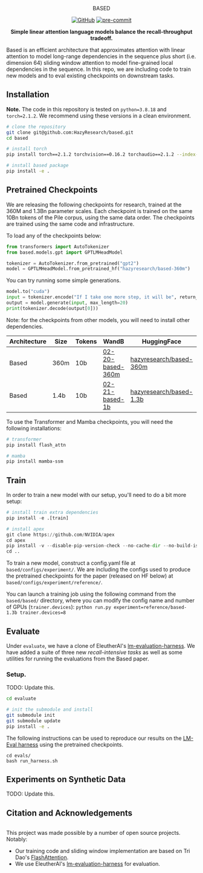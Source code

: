 <div align="center" >
    <!-- <img src="assets/banner.png" height=150 alt="" style="margin-bottom:px"/>  -->
    BASED

[![GitHub](https://img.shields.io/github/license/HazyResearch/meerkat)](https://img.shields.io/github/license/HazyResearch/meerkat)
[![pre-commit](https://img.shields.io/badge/pre--commit-enabled-brightgreen?logo=pre-commit&logoColor=white)](https://github.com/pre-commit/pre-commit)

**Simple linear attention language models balance the recall-throughput tradeoff.**


</div>


Based is an efficient architecture that approximates attention with linear attention to model long-range dependencies in the sequence plus short (i.e. dimension 64) sliding window attention to model fine-grained local dependencies in the sequence. In this repo, we are including code to train new models and to eval existing checkpoints on downstream tasks.

## Installation

**Note.** The code in this repository is tested on `python=3.8.18` and `torch=2.1.2`. We recommend using these versions in a clean environment. 

```bash
# clone the repository
git clone git@github.com:HazyResearch/based.git
cd based

# install torch
pip install torch==2.1.2 torchvision==0.16.2 torchaudio==2.1.2 --index-url https://download.pytorch.org/whl/cu118 # due to observed causal-conv1d dependency

# install based package
pip install -e .
```

## Pretrained Checkpoints

We are releasing the following checkpoints for research, trained at the 360M and 1.3Bn parameter scales. Each checkpoint is trained on the same 10Bn tokens of the Pile corpus, using the same data order. The checkpoints are trained using the same code and infrastructure.  

To load any of the checkpoints below:
```python  
from transformers import AutoTokenizer
from based.models.gpt import GPTLMHeadModel

tokenizer = AutoTokenizer.from_pretrained("gpt2")
model = GPTLMHeadModel.from_pretrained_hf("hazyresearch/based-360m")
```

You can try running some simple generations. 
```python
model.to("cuda")
input = tokenizer.encode("If I take one more step, it will be", return_tensors="pt").to("cuda")
output = model.generate(input, max_length=20)
print(tokenizer.decode(output[0]))
```

Note: for the checkpoints from other models, you will need to install other dependencies. 

<!-- - 360M parameters
    - [Based 360M]
- 1.3Bn parameters
    - [Based 1.3Bn](https://huggingface.co/hazyresearch/based-1.3b)
    - [Mamba 1.3Bn](https://huggingface.co/hazyresearch/mamba-1.3b)
    - [Transformer++ 1.3Bn](https://huggingface.co/hazyresearch/transformer-pp-1.3b). Transformer++ refers to the modern [Llama Architecture](https://github.com/facebookresearch/llama), which uses SwiGLU, Rotary, RMSNorm.  -->

| Architecture | Size | Tokens| WandB | HuggingFace | Config | Notes |
| ---          | ---  | ---   | ---   | --- | --- | --- |
| Based        | 360m | 10b   |[02-20-based-360m](https://wandb.ai/hazy-research/based/runs/02-20-based-360m) |[hazyresearch/based-360m](https://huggingface.co/hazyresearch/based-360m)     |train/configs/experiment/reference/based-360m.yaml |  |
| Based        | 1.4b | 10b   |[02-21-based-1b](https://wandb.ai/hazy-research/based/runs/02-21-based-1b)     |[hazyresearch/based-1.3b](https://huggingface.co/hazyresearch/based-1.3b)      |train/configs/experiment/reference/based-1b.yaml | |


To use the Transformer and Mamba checkpoints, you will need the following installations:
```bash
# transformer
pip install flash_attn

# mamba
pip install mamba-ssm
```


## Train
In order to train a new model with our setup, you'll need to do a bit more setup: 
```python
# install train extra dependencies
pip install -e .[train]

# install apex
git clone https://github.com/NVIDIA/apex
cd apex
pip install -v --disable-pip-version-check --no-cache-dir --no-build-isolation --config-settings "--build-option=--cpp_ext" --config-settings "--build-option=--cuda_ext" ./
cd ..
```

To train a new model, construct a config.yaml file at ```based/configs/experiment/```. We are including the configs used to produce the pretrained checkpoints for the paper (released on HF below) at ```based/configs/experiment/reference/```.

You can launch a training job using the following command from the ```based/based/``` directory, where you can modify the config name and number of GPUs (```trainer.devices```):
```python run.py experiment=reference/based-1.3b trainer.devices=8```


## Evaluate

Under `evaluate`, we have a clone of EleutherAI's [lm-evaluation-harness](https://github.com/EleutherAI/lm-evaluation-harness). We have added a suite of three new *recall-intensive tasks* as well as some utilities for running the evaluations from the Based paper. 

### Setup.
TODO: Update this. 
```bash
cd evaluate 

# init the submodule and install
git submodule init
git submodule update
pip install -e . 
```

The following instructions can be used to reproduce our results on the [LM-Eval harness](https://github.com/EleutherAI/lm-evaluation-harness) using the pretrained checkpoints.

```
cd evals/
bash run_harness.sh
```


## Experiments on Synthetic Data
TODO: Update this. 





## Citation and Acknowledgements
```
```


This project was made possible by a number of open source projects. Notably:
- Our training code and sliding window implementation are based on Tri Dao's [FlashAttention](https://github.com/Dao-AILab/flash-attention). 
- We use EleutherAI's [lm-evaluation-harness](https://github.com/EleutherAI/lm-evaluation-harness) for evaluation. 
